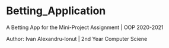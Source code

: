 # Betting_Application
A Betting App for the Mini-Project Assignment | OOP 2020-2021


Author: Ivan Alexandru-Ionut | 2nd Year Computer Sciene
